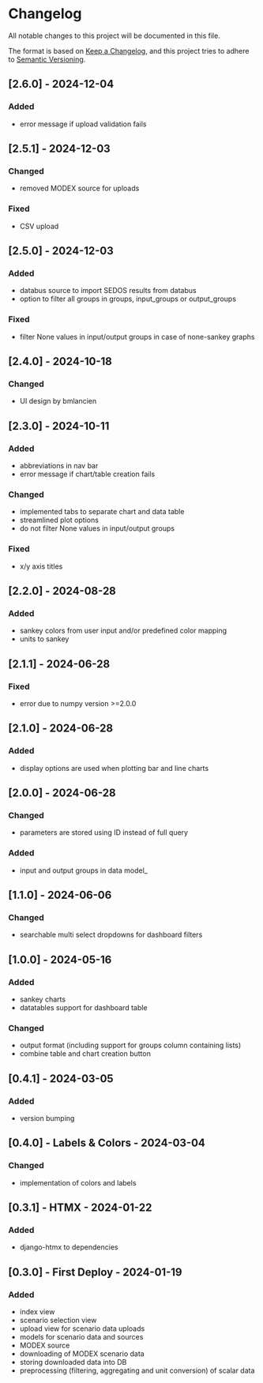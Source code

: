 # Changelog
All notable changes to this project will be documented in this file.

The format is based on [Keep a Changelog](https://keepachangelog.com/en/1.0.0/),
and this project tries to adhere to [Semantic Versioning](https://semver.org/spec/v2.0.0.html).

## [2.6.0] - 2024-12-04
### Added
- error message if upload validation fails

## [2.5.1] - 2024-12-03
### Changed
- removed MODEX source for uploads

### Fixed
- CSV upload

## [2.5.0] - 2024-12-03
### Added
- databus source to import SEDOS results from databus
- option to filter all groups in groups, input_groups or output_groups

### Fixed
- filter None values in input/output groups in case of none-sankey graphs

## [2.4.0] - 2024-10-18
### Changed
- UI design by bmlancien

## [2.3.0] - 2024-10-11
### Added
- abbreviations in nav bar
- error message if chart/table creation fails

### Changed
- implemented tabs to separate chart and data table
- streamlined plot options
- do not filter None values in input/output groups

### Fixed
- x/y axis titles

## [2.2.0] - 2024-08-28
### Added
- sankey colors from user input and/or predefined color mapping
- units to sankey

## [2.1.1] - 2024-06-28
### Fixed
- error due to numpy version >=2.0.0

## [2.1.0] - 2024-06-28
### Added
- display options are used when plotting bar and line charts

## [2.0.0] - 2024-06-28
### Changed
- parameters are stored using ID instead of full query

### Added
- input and output groups in data model_

## [1.1.0] - 2024-06-06
### Changed
- searchable multi select dropdowns for dashboard filters

## [1.0.0] - 2024-05-16
### Added
- sankey charts
- datatables support for dashboard table

### Changed
- output format (including support for groups column containing lists)
- combine table and chart creation button

## [0.4.1] - 2024-03-05
### Added
- version bumping

## [0.4.0] - Labels & Colors - 2024-03-04
### Changed
- implementation of colors and labels

## [0.3.1] - HTMX - 2024-01-22
### Added
- django-htmx to dependencies

## [0.3.0] - First Deploy - 2024-01-19
### Added
- index view
- scenario selection view
- upload view for scenario data uploads
- models for scenario data and sources
- MODEX source
- downloading of MODEX scenario data
- storing downloaded data into DB
- preprocessing (filtering, aggregating and unit conversion) of scalar data
